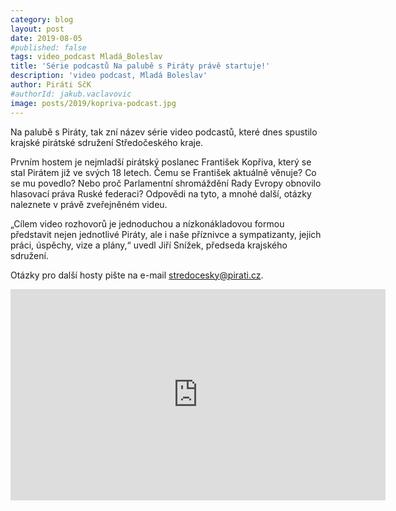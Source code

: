 ```yaml
---
category: blog
layout: post
date: 2019-08-05
#published: false
tags: video_podcast Mladá_Boleslav
title: 'Série podcastů Na palubě s Piráty právě startuje!'
description: 'video podcast, Mladá Boleslav'
author: Piráti SčK
#authorId: jakub.vaclavovic
image: posts/2019/kopriva-podcast.jpg
---
```

Na palubě s Piráty, tak zní název série video podcastů, které dnes spustilo krajské pirátské sdružení Středočeského kraje. 

Prvním hostem je nejmladší pirátský poslanec František Kopřiva, který se stal Pirátem již ve svých 18 letech. Čemu se František aktuálně věnuje? Co se mu povedlo? Nebo proč Parlamentní shromáždění Rady Evropy obnovilo hlasovací práva Ruské federaci? Odpovědi na tyto, a mnohé další, otázky naleznete v právě zveřejněném videu. 

„Cílem video rozhovorů je jednoduchou a nízkonákladovou formou představit nejen jednotlivé Piráty, ale i naše příznivce a sympatizanty, jejich práci, úspěchy, vize a plány,“ uvedl Jiří Snížek, předseda krajského sdružení. 

Otázky pro další hosty pište na e-mail stredocesky@pirati.cz.

<iframe width="600" height="338" src="https://www.youtube.com/embed/tlHreaIQ83s" frameborder="0" allow="accelerometer; autoplay; encrypted-media; gyroscope; picture-in-picture" allowfullscreen></iframe>
